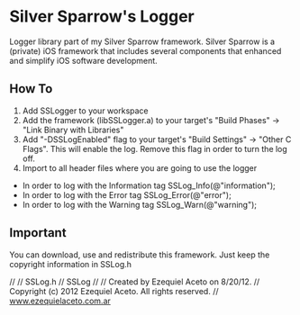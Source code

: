 # Silver Sparrow's Logger

Logger library part of my Silver Sparrow framework. Silver Sparrow is a (private) iOS framework that includes several components that enhanced and simplify iOS software development.

## How To

1. Add SSLogger to your workspace
2. Add the framework (libSSLogger.a) to your target's "Build Phases" -> "Link Binary with Libraries"
3. Add "-DSSLogEnabled" flag to your target's "Build Settings" -> "Other C Flags". This will enable the log. Remove this flag in order to turn the log off.
4. Import to all header files where you are going to use the logger

* In order to log with the Information tag
	 SSLog_Info(@"information");
* In order to log with the Error tag
	 SSLog_Error(@"error");
* In order to log with the Warning tag 
	SSLog_Warn(@"warning");

## Important
You can download, use and redistribute this framework. Just keep the copyright information in SSLog.h

//
//  SSLog.h
//  SSLog
//
//  Created by Ezequiel Aceto on 8/20/12.
//  Copyright (c) 2012 Ezequiel Aceto. All rights reserved.
//  www.ezequielaceto.com.ar

